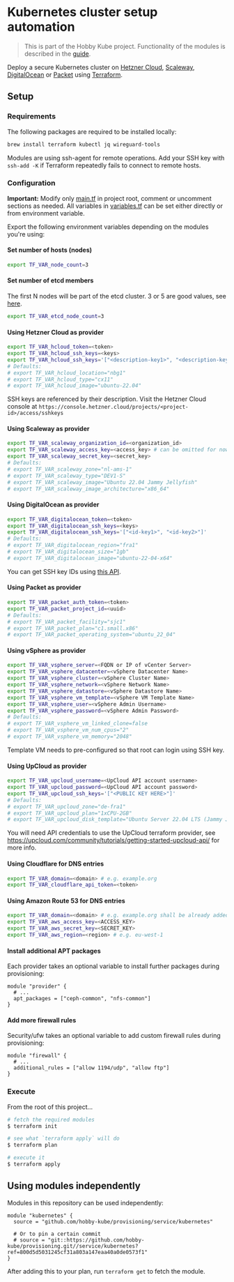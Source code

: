 # Kubernetes cluster setup automation

> This is part of the Hobby Kube project. Functionality of the modules is described in the [guide](https://github.com/hobby-kube/guide).

Deploy a secure Kubernetes cluster on [Hetzner Cloud](https://www.hetzner.com/cloud), [Scaleway](https://www.scaleway.com/), [DigitalOcean](https://www.digitalocean.com/) or [Packet](https://www.packet.com/) using [Terraform](https://www.terraform.io/).

## Setup

### Requirements

The following packages are required to be installed locally:

```sh
brew install terraform kubectl jq wireguard-tools
```

Modules are using ssh-agent for remote operations. Add your SSH key with `ssh-add -K` if Terraform repeatedly fails to connect to remote hosts.

### Configuration

**Important:** Modify only [main.tf](main.tf) in project root, comment or uncomment sections as needed. All variables in [variables.tf](variables.tf) can be set
either directly or from environment variable.

Export the following environment variables depending on the modules you're using:

#### Set number of hosts (nodes)

```sh
export TF_VAR_node_count=3
```

#### Set number of etcd members

The first N nodes will be part of the etcd cluster.
3 or 5 are good values, see [here](https://coreos.com/etcd/docs/latest/faq.html#system-requirements).

```sh
export TF_VAR_etcd_node_count=3
```

#### Using Hetzner Cloud as provider

```sh
export TF_VAR_hcloud_token=<token>
export TF_VAR_hcloud_ssh_keys=<keys>
export TF_VAR_hcloud_ssh_keys='["<description-key1>", "<description-key2>"]'
# Defaults:
# export TF_VAR_hcloud_location="nbg1"
# export TF_VAR_hcloud_type="cx11"
# export TF_VAR_hcloud_image="ubuntu-22.04"
```

SSH keys are referenced by their description. Visit the Hetzner Cloud console at
`https://console.hetzner.cloud/projects/<project-id>/access/sshkeys`

#### Using Scaleway as provider

```sh
export TF_VAR_scaleway_organization_id=<organization_id>
export TF_VAR_scaleway_access_key=<access_key> # can be omitted for now
export TF_VAR_scaleway_secret_key=<secret_key>
# Defaults:
# export TF_VAR_scaleway_zone="nl-ams-1"
# export TF_VAR_scaleway_type="DEV1-S"
# export TF_VAR_scaleway_image="Ubuntu 22.04 Jammy Jellyfish"
# export TF_VAR_scaleway_image_architecture="x86_64"
```

#### Using DigitalOcean as provider

```sh
export TF_VAR_digitalocean_token=<token>
export TF_VAR_digitalocean_ssh_keys=<keys>
export TF_VAR_digitalocean_ssh_keys='["<id-key1>", "<id-key2>"]'
# Defaults:
# export TF_VAR_digitalocean_region="fra1"
# export TF_VAR_digitalocean_size="1gb"
# export TF_VAR_digitalocean_image="ubuntu-22-04-x64"
```

You can get SSH key IDs using [this API](https://developers.digitalocean.com/documentation/v2/#list-all-keys).

#### Using Packet as provider

```sh
export TF_VAR_packet_auth_token=<token>
export TF_VAR_packet_project_id=<uuid>
# Defaults:
# export TF_VAR_packet_facility="sjc1"
# export TF_VAR_packet_plan="c1.small.x86"
# export TF_VAR_packet_operating_system="ubuntu_22_04"
```

#### Using vSphere as provider

```sh
export TF_VAR_vsphere_server=<FQDN or IP of vCenter Server>
export TF_VAR_vsphere_datacenter=<vSphere Datacenter Name>
export TF_VAR_vsphere_cluster=<vSphere Cluster Name>
export TF_VAR_vsphere_network=<vSphere Network Name>
export TF_VAR_vsphere_datastore=<vSphere Datastore Name>
export TF_VAR_vsphere_vm_template=<vSphere VM Template Name>
export TF_VAR_vsphere_user=<vSphere Admin Username>
export TF_VAR_vsphere_password=<vSphere Admin Password>
# Defaults:
# export TF_VAR_vsphere_vm_linked_clone=false
# export TF_VAR_vsphere_vm_num_cpus="2"
# export TF_VAR_vsphere_vm_memory="2048"
```

Template VM needs to pre-configured so that root can login using SSH key.

#### Using UpCloud as provider

```sh
export TF_VAR_upcloud_username=<UpCloud API account username>
export TF_VAR_upcloud_password=<UpCloud API account password>
export TF_VAR_upcloud_ssh_keys='["<PUBLIC KEY HERE>"]'
# Defaults:
# export TF_VAR_upcloud_zone="de-fra1"
# export TF_VAR_upcloud_plan="1xCPU-2GB"
# export TF_VAR_upcloud_disk_template="Ubuntu Server 22.04 LTS (Jammy Jellyfish)"
```

You will need API credentials to use the UpCloud terraform provider, see https://upcloud.com/community/tutorials/getting-started-upcloud-api/ for more info.

#### Using Cloudflare for DNS entries

```sh
export TF_VAR_domain=<domain> # e.g. example.org
export TF_VAR_cloudflare_api_token=<token>
```

#### Using Amazon Route 53 for DNS entries

```sh
export TF_VAR_domain=<domain> # e.g. example.org shall be already added to hosted zones.
export TF_VAR_aws_access_key=<ACCESS_KEY>
export TF_VAR_aws_secret_key=<SECRET_KEY>
export TF_VAR_aws_region=<region> # e.g. eu-west-1
```

#### Install additional APT packages

Each provider takes an optional variable to install further packages during provisioning:

```
module "provider" {
  # ...
  apt_packages = ["ceph-common", "nfs-common"]
}
```

#### Add more firewall rules

Security/ufw takes an optional variable to add custom firewall rules during provisioning:

```
module "firewall" {
  # ...
  additional_rules = ["allow 1194/udp", "allow ftp"]
}
```

### Execute

From the root of this project...

```sh
# fetch the required modules
$ terraform init

# see what `terraform apply` will do
$ terraform plan

# execute it
$ terraform apply
```

## Using modules independently

Modules in this repository can be used independently:

```hcl
module "kubernetes" {
  source = "github.com/hobby-kube/provisioning/service/kubernetes"

  # Or to pin a certain commit
  # source = "git::https://github.com/hobby-kube/provisioning.git//service/kubernetes?ref=800d5d5031245cf31a803a147eaa40a0de0573f1"
}
```

After adding this to your plan, run `terraform get` to fetch the module.
